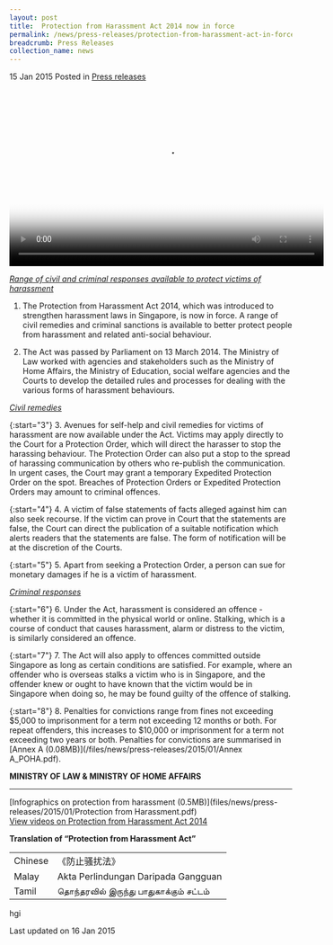```yaml
---
layout: post
title:  Protection from Harassment Act 2014 now in force
permalink: /news/press-releases/protection-from-harassment-act-in-force
breadcrumb: Press Releases
collection_name: news
---
```


15 Jan 2015 Posted in [Press releases](/news/press-releases)

<video id="video1"  src="http://evvomedia.bc.cdn.bitgravity.com/minlaw/admin/default_324088349_admin_640x360_700k.mp4" height="315" width="560" poster="http://bitcast-a.v1.hkg1.bitgravity.com/evvomedia/minlaw/admin/default_324088349_admin_640x360_700k.jpg" title="Ministry of Law_Protection Order" controls="controls"></video>


*<u>Range of civil and criminal responses available to protect victims of harassment</u>*

1. The Protection from Harassment Act 2014, which was introduced to strengthen harassment laws in Singapore, is now in force. A range of civil remedies and criminal sanctions is available to better protect people from harassment and related anti-social behaviour.

2. The Act was passed by Parliament on 13 March 2014. The Ministry of Law worked with agencies and stakeholders such as the Ministry of Home Affairs, the Ministry of Education, social welfare agencies and the Courts to develop the detailed rules and processes for dealing with the various forms of harassment behaviours.

*<u>Civil remedies</u>*

{:start="3"}
3. Avenues for self-help and civil remedies for victims of harassment are now available under the Act. Victims may apply directly to the Court for a Protection Order, which will direct the harasser to stop the harassing behaviour. The Protection Order can also put a stop to the spread of harassing communication by others who re-publish the communication. In urgent cases, the Court may grant a temporary Expedited Protection Order on the spot. Breaches of Protection Orders or Expedited Protection Orders may amount to criminal offences.

{:start="4"}
4. A victim of false statements of facts alleged against him can also seek recourse. If the victim can prove in Court that the statements are false, the Court can direct the publication of a suitable notification which alerts readers that the statements are false. The form of notification will be at the discretion of the Courts.

{:start="5"}
5. Apart from seeking a Protection Order, a person can sue for monetary damages if he is a victim of harassment.


*<u>Criminal responses</u>*

{:start="6"}
6. Under the Act, harassment is considered an offence - whether it is committed in the physical world or online. Stalking, which is a course of conduct that causes harassment, alarm or distress to the victim, is similarly considered an offence.

{:start="7"}
7. The Act will also apply to offences committed outside Singapore as long as certain conditions are satisfied. For example, where an offender who is overseas stalks a victim who is in Singapore, and the offender knew or ought to have known that the victim would be in Singapore when doing so, he may be found guilty of the offence of stalking.

{:start="8"}
8. Penalties for convictions range from fines not exceeding $5,000 to imprisonment for a term not exceeding 12 months or both. For repeat offenders, this increases to $10,000 or imprisonment for a term not exceeding two years or both. Penalties for convictions are summarised in [Annex A (0.08MB)](/files/news/press-releases/2015/01/Annex A_POHA.pdf).

**MINISTRY OF LAW & MINISTRY OF HOME AFFAIRS**

---

[Infographics on protection from harassment (0.5MB)](files/news/press-releases/2015/01/Protection from Harassment.pdf)  
[View videos on Protection from Harassment Act 2014]()

**Translation of “Protection from Harassment Act”**

<table class="table-h">
<tr>
<td>Chinese</td>

<td>《防止骚扰法》</td>
</tr>
<tr>
<td>Malay</td>
<td>Akta Perlindungan Daripada Gangguan</td>
</tr>

<tr>
<td>Tamil</td>
<td>தொந்தரவில் இருந்து பாதுகாக்கும் சட்டம்</td>
</tr>
</table>

hgi

<p class="right-side-updated">Last updated on 16 Jan 2015
</p>


